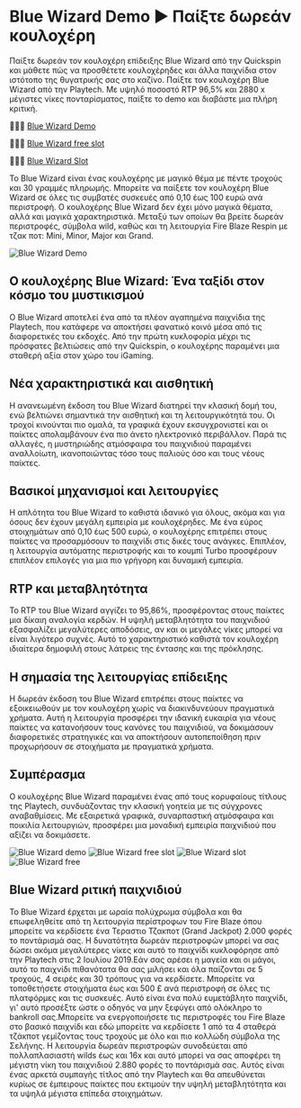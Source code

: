 # Blue Wizard Demo ▶ Παίξτε δωρεάν κουλοχέρη

Παίξτε δωρεάν τον κουλοχέρη επίδειξης Blue Wizard από την Quickspin και μάθετε πώς να προσθέτετε κουλοχέρηδες και άλλα παιχνίδια στον ιστότοπο της θυγατρικής σας στο καζίνο. Παίξτε τον κουλοχέρη Blue Wizard από την Playtech. Με υψηλό ποσοστό RTP 96,5% και 2880 x μέγιστες νίκες πονταρίσματος, παίξτε το demo και διαβάστε μια πλήρη κριτική.

🎰🎰🎰 [Blue Wizard Demo​](https://tinyurl.com/5cf9vu6b)

💎💎💎 [Blue Wizard free slot​](https://tinyurl.com/5cf9vu6b)

🌟🌟🌟 [Blue Wizard Slot​​](https://tinyurl.com/5cf9vu6b)

Το Blue Wizard είναι ένας κουλοχέρης με μαγικό θέμα με πέντε τροχούς και 30 γραμμές πληρωμής. Μπορείτε να παίξετε τον κουλοχέρη Blue Wizard σε όλες τις συμβατές συσκευές από 0,10 έως 100 ευρώ ανά περιστροφή. Ο κουλοχέρης Blue Wizard δεν έχει μόνο μαγικά θέματα, αλλά και μαγικά χαρακτηριστικά. Μεταξύ των οποίων θα βρείτε δωρεάν περιστροφές, σύμβολα wild, καθώς και τη λειτουργία Fire Blaze Respin με τζακ ποτ: Mini, Minor, Major και Grand.

![Blue Wizard Demo​](https://ts2.mm.bing.net/th?q=Blue%20Wizard%20Demo​)


## Ο κουλοχέρης Blue Wizard: Ένα ταξίδι στον κόσμο του μυστικισμού

Ο Blue Wizard αποτελεί ένα από τα πλέον αγαπημένα παιχνίδια της Playtech, που κατάφερε να αποκτήσει φανατικό κοινό μέσα από τις διαφορετικές του εκδοχές. Από την πρώτη κυκλοφορία μέχρι τις πρόσφατες βελτιώσεις από την Quickspin, ο κουλοχέρης παραμένει μια σταθερή αξία στον χώρο του iGaming.

## Νέα χαρακτηριστικά και αισθητική

Η ανανεωμένη έκδοση του Blue Wizard διατηρεί την κλασική δομή του, ενώ βελτιώνει σημαντικά την αισθητική και τη λειτουργικότητά του. Οι τροχοί κινούνται πιο ομαλά, τα γραφικά έχουν εκσυγχρονιστεί και οι παίκτες απολαμβάνουν ένα πιο άνετο ηλεκτρονικό περιβάλλον. Παρά τις αλλαγές, η μυστηριώδης ατμόσφαιρα του παιχνιδιού παραμένει αναλλοίωτη, ικανοποιώντας τόσο τους παλιούς όσο και τους νέους παίκτες.

## Βασικοί μηχανισμοί και λειτουργίες

Η απλότητα του Blue Wizard το καθιστά ιδανικό για όλους, ακόμα και για όσους δεν έχουν μεγάλη εμπειρία με κουλοχέρηδες. Με ένα εύρος στοιχημάτων από 0,10 έως 500 ευρώ, ο κουλοχέρης επιτρέπει στους παίκτες να προσαρμόσουν το παιχνίδι στις δικές τους ανάγκες. Επιπλέον, η λειτουργία αυτόματης περιστροφής και το κουμπί Turbo προσφέρουν επιπλέον επιλογές για μια πιο γρήγορη και δυναμική εμπειρία.

## RTP και μεταβλητότητα

Το RTP του Blue Wizard αγγίζει το 95,86%, προσφέροντας στους παίκτες μια δίκαιη αναλογία κερδών. Η υψηλή μεταβλητότητα του παιχνιδιού εξασφαλίζει μεγαλύτερες αποδόσεις, αν και οι μεγάλες νίκες μπορεί να είναι λιγότερο συχνές. Αυτό το χαρακτηριστικό καθιστά τον κουλοχέρη ιδιαίτερα δημοφιλή στους λάτρεις της έντασης και της πρόκλησης.

## Η σημασία της λειτουργίας επίδειξης

Η δωρεάν έκδοση του Blue Wizard επιτρέπει στους παίκτες να εξοικειωθούν με τον κουλοχέρη χωρίς να διακινδυνεύουν πραγματικά χρήματα. Αυτή η λειτουργία προσφέρει την ιδανική ευκαιρία για νέους παίκτες να κατανοήσουν τους κανόνες του παιχνιδιού, να δοκιμάσουν διαφορετικές στρατηγικές και να αποκτήσουν αυτοπεποίθηση πριν προχωρήσουν σε στοιχήματα με πραγματικά χρήματα.

## Συμπέρασμα

Ο κουλοχέρης Blue Wizard παραμένει ένας από τους κορυφαίους τίτλους της Playtech, συνδυάζοντας την κλασική γοητεία με τις σύγχρονες αναβαθμίσεις. Με εξαιρετικά γραφικά, συναρπαστική ατμόσφαιρα και ποικιλία λειτουργιών, προσφέρει μια μοναδική εμπειρία παιχνιδιού που αξίζει να δοκιμάσετε.


![Blue Wizard demo​​](https://ts2.mm.bing.net/th?q=Blue%20Wizard%20demo​)
![Blue Wizard free slot​​​](https://ts2.mm.bing.net/th?q=Blue%20Wizard%20free%20slot​)
![Blue Wizard slot​](https://ts2.mm.bing.net/th?q=Blue%20Wizard%20slot​)
![Blue Wizard free​](https://ts2.mm.bing.net/th?q=Blue%20Wizard%20free​)


## Blue Wizard ριτική παιχνιδιού

Το Blue Wizard έρχεται με ωραία πολύχρωμα σύμβολα και θα επωφεληθείτε από τη λειτουργία περίστροφων του Fire Blaze όπου μπορείτε να κερδίσετε ένα Τεραστιο Τζακποτ (Grand Jackpot) 2.000 φορές το ποντάρισμά σας. Η δυνατότητα δωρεάν περιστροφών μπορεί να σας δώσει ακόμα μεγαλύτερες νίκες και αυτό το παιχνίδι κυκλοφόρησε από την Playtech στις 2 Ιουλίου 2019.Εάν σας αρέσει η μαγεία και οι μάγοι, αυτό το παιχνίδι πιθανότατα θα σας μιλήσει και όλα παίζονται σε 5 τροχούς, 4 σειρές και 30 τρόπους για να κερδίσετε. Μπορείτε να τοποθετήσετε στοιχήματα έως και 500 £ ανά περιστροφή σε όλες τις πλατφόρμες και τις συσκευές. Αυτό είναι ένα πολύ ευμετάβλητο παιχνίδι, γι' αυτό προσέξτε ώστε ο οδηγός να μην ξεφύγει από ολόκληρο το bankroll σας.Μπορείτε να ενεργοποιήσετε τις περιστροφές του Fire Blaze στο βασικό παιχνίδι και εδώ μπορείτε να κερδίσετε 1 από τα 4 σταθερά τζάκποτ γεμίζοντας τους τροχούς με όλο και πιο κολλώδη σύμβολα της Σελήνης. Η λειτουργία δωρεάν περιστροφών συνοδεύεται από πολλαπλασιαστή wilds έως και 16x και αυτό μπορεί να σας αποφέρει τη μέγιστη νίκη του παιχνιδιού 2.880 φορές το ποντάρισμά σας. Αυτός είναι ένας αρκετά συμπαγής τίτλος από την Playtech και θα απευθύνεται κυρίως σε έμπειρους παίκτες που εκτιμούν την υψηλή μεταβλητότητα και τα υψηλά μέγιστα επίπεδα στοιχημάτων.
